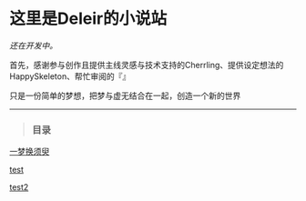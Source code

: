 # 这里是Deleir的小说站
*还在开发中。*

首先，感谢参与创作且提供主线灵感与技术支持的Cherrling、提供设定想法的HappySkeleton、帮忙审阅的『』

只是一份简单的梦想，把梦与虚无结合在一起，创造一个新的世界


---
>### 目录

[一梦换须臾](/0-一梦换须臾/)

[test](/1-test.md)

[test2](/2-test2.md)

